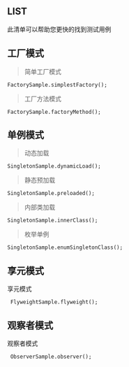 LIST
-
此清单可以帮助您更快的找到测试用例

工厂模式
-
> 简单工厂模式
````
FactorySample.simplestFactory();
````
> 工厂方法模式
````
FactorySample.factoryMethod();
````

单例模式
-
> 动态加载
````
SingletonSample.dynamicLoad();
````
> 静态预加载
````
SingletonSample.preloaded();
````
> 内部类加载
````
SingletonSample.innerClass();
````
> 枚举单例
````
SingletonSample.enumSingletonClass();
````

享元模式
-
享元模式
````
 FlyweightSample.flyweight();
````
观察者模式
-
观察者模式
````
 ObserverSample.observer();
````